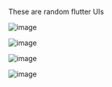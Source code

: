 These are random flutter UIs





![image](https://github.com/etsuamb/Flutter-UIs/assets/150803173/bee64088-574a-4303-befc-2da64232b0ee)








![image](https://github.com/etsuamb/Flutter-UIs/assets/150803173/b4dff334-d318-4610-b6ff-d84d5346a7a2)









![image](https://github.com/etsuamb/Flutter-UIs/assets/150803173/2479a75a-a81d-464f-aff8-064ab509b4dd)







![image](https://github.com/etsuamb/Flutter-UIs/assets/150803173/d1ead78c-a887-4bca-b61f-ab9a01bf8d94)










